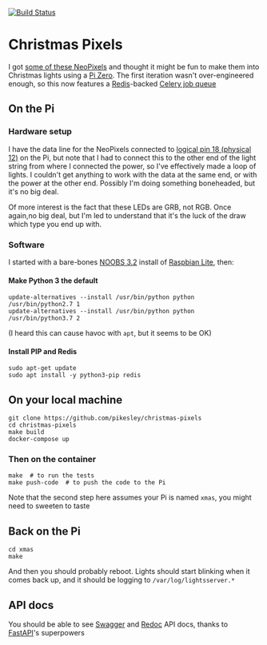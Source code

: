 [![Build Status](https://api.travis-ci.org/pikesley/christmas-pixels.svg?branch=master)](https://travis-ci.org/pikesley/christmas-pixels)

# Christmas Pixels

I got [some of these NeoPixels](https://www.ebay.co.uk/itm/5V-50pcs-WS2811-Diffused-Digital-RGB-LED-Pixel-String-Module-Lights-Waterproof/372795105807) and thought it might be fun to make them into Christmas lights using a [Pi Zero](https://www.raspberrypi.org/products/raspberry-pi-zero/). The first iteration wasn't over-engineered enough, so this now features a [Redis](https://redis.io/)-backed [Celery job queue](http://www.celeryproject.org/)

## On the Pi

### Hardware setup

I have the data line for the NeoPixels connected to [logical pin 18 (physical 12)](https://pinout.xyz/) on the Pi, but note that I had to connect this to the other end of the light string from where I connected the power, so I've effectively made a loop of lights. I couldn't get anything to work with the data at the same end, or with the power at the other end. Possibly I'm doing something boneheaded, but it's no big deal.

Of more interest is the fact that these LEDs are GRB, not RGB. Once again,no big deal, but I'm led to understand that it's the luck of the draw which type you end up with.

### Software

I started with a bare-bones [NOOBS 3.2](https://www.raspberrypi.org/downloads/noobs/) install of [Raspbian Lite](https://www.raspberrypi.org/downloads/raspbian/), then:

#### Make Python 3 the default

```
update-alternatives --install /usr/bin/python python /usr/bin/python2.7 1
update-alternatives --install /usr/bin/python python /usr/bin/python3.7 2
```

(I heard this can cause havoc with `apt`, but it seems to be OK)

#### Install PIP and Redis

```
sudo apt-get update
sudo apt install -y python3-pip redis
```

## On your local machine

```
git clone https://github.com/pikesley/christmas-pixels
cd christmas-pixels
make build
docker-compose up
```

### Then on the container

```
make  # to run the tests
make push-code  # to push the code to the Pi
```

Note that the second step here assumes your Pi is named `xmas`, you might need to sweeten to taste

## Back on the Pi

```
cd xmas
make
```

And then you should probably reboot. Lights should start blinking when it comes back up, and it should be logging to `/var/log/lightsserver.*`

## API docs

You should be able to see [Swagger](http://xmas.local:5000/docs) and [Redoc](http://xmas.local:5000/redoc) API docs, thanks to [FastAPI](https://fastapi.tiangolo.com/)'s superpowers
